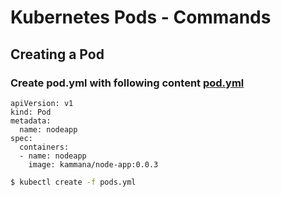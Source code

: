 # Kubernetes Pods - Commands 
## Creating a Pod
### Create pod.yml with following content [pod.yml](https://github.com/javahometech/kubernetes/pods/pod.yml)
```
apiVersion: v1
kind: Pod
metadata:
  name: nodeapp
spec:
  containers:
  - name: nodeapp
    image: kammana/node-app:0.0.3
```
```sh
$ kubectl create -f pods.yml

